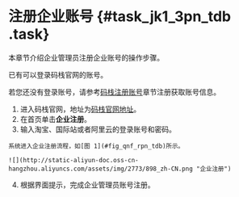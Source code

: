 # 注册企业账号 {#task_jk1_3pn_tdb .task}

本章节介绍企业管理员注册企业账号的操作步骤。

已有可以登录码栈官网的账号。

若您还没有登录账号，请参考[码栈注册账号](https://help.aliyun.com/document_detail/58578.html)章节注册获取账号信息。

1.   进入码栈官网，地址为[码栈官网地址](https://codestore.taobao.com/index.htm)。 
2.   在首页单击**企业注册**。 
3.   输入淘宝、国际站或者阿里云的登录账号和密码。 

    系统进入企业注册流程，如[图 1](#fig_qnf_rpn_tdb)所示。

    ![](http://static-aliyun-doc.oss-cn-hangzhou.aliyuncs.com/assets/img/2773/898_zh-CN.png "企业注册")

4.   根据界面提示，完成企业管理员账号注册。 

